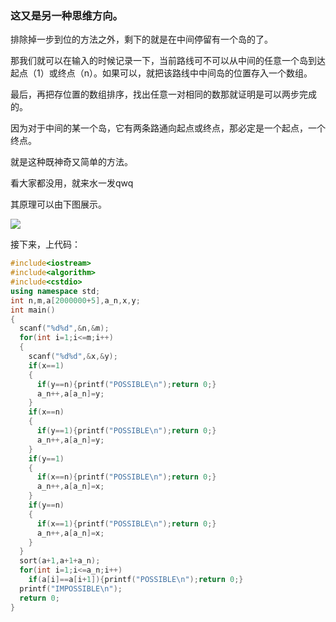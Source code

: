 ### 这又是另一种思维方向。

排除掉一步到位的方法之外，剩下的就是在中间停留有一个岛的了。


那我们就可以在输入的时候记录一下，当前路线可不可以从中间的任意一个岛到达起点（1）或终点（n）。如果可以，就把该路线中中间岛的位置存入一个数组。

最后，再把存位置的数组排序，找出任意一对相同的数那就证明是可以两步完成的。

因为对于中间的某一个岛，它有两条路通向起点或终点，那必定是一个起点，一个终点。

就是这种既神奇又简单的方法。

看大家都没用，就来水一发qwq

其原理可以由下图展示。

![](https://cdn.luogu.com.cn/upload/image_hosting/upi7po0q.png)

接下来，上代码：

```cpp
#include<iostream>
#include<algorithm>
#include<cstdio>
using namespace std;
int n,m,a[2000000+5],a_n,x,y; 
int main()
{
  scanf("%d%d",&n,&m);
  for(int i=1;i<=m;i++)
  {
    scanf("%d%d",&x,&y);
    if(x==1)
    {
      if(y==n){printf("POSSIBLE\n");return 0;}
      a_n++,a[a_n]=y;
    }
    if(x==n)
    {
      if(y==1){printf("POSSIBLE\n");return 0;}
      a_n++,a[a_n]=y;
    }
    if(y==1)
    {
      if(x==n){printf("POSSIBLE\n");return 0;}
      a_n++,a[a_n]=x;
    }
    if(y==n)
    {
      if(x==1){printf("POSSIBLE\n");return 0;}
      a_n++,a[a_n]=x;
    }
  } 
  sort(a+1,a+1+a_n);
  for(int i=1;i<=a_n;i++)
    if(a[i]==a[i+1]){printf("POSSIBLE\n");return 0;}
  printf("IMPOSSIBLE\n");
  return 0;
}

```
